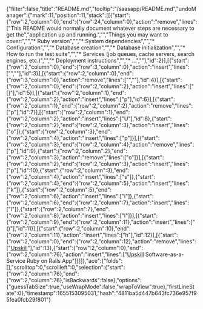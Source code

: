{"filter":false,"title":"README.md","tooltip":"/saasapp/README.md","undoManager":{"mark":11,"position":11,"stack":[[{"start":{"row":2,"column":0},"end":{"row":24,"column":0},"action":"remove","lines":["This README would normally document whatever steps are necessary to get the","application up and running.","","Things you may want to cover:","","* Ruby version","","* System dependencies","","* Configuration","","* Database creation","","* Database initialization","","* How to run the test suite","","* Services (job queues, cache servers, search engines, etc.)","","* Deployment instructions","","* ...",""],"id":2}],[{"start":{"row":2,"column":0},"end":{"row":3,"column":0},"action":"insert","lines":["",""],"id":3}],[{"start":{"row":2,"column":0},"end":{"row":3,"column":0},"action":"remove","lines":["",""],"id":4}],[{"start":{"row":2,"column":0},"end":{"row":2,"column":2},"action":"insert","lines":["[]"],"id":5}],[{"start":{"row":2,"column":1},"end":{"row":2,"column":2},"action":"insert","lines":["p"],"id":6}],[{"start":{"row":2,"column":1},"end":{"row":2,"column":2},"action":"remove","lines":["p"],"id":7}],[{"start":{"row":2,"column":1},"end":{"row":2,"column":2},"action":"insert","lines":["U"],"id":8},{"start":{"row":2,"column":2},"end":{"row":2,"column":3},"action":"insert","lines":["o"]},{"start":{"row":2,"column":3},"end":{"row":2,"column":4},"action":"insert","lines":["p"]}],[{"start":{"row":2,"column":3},"end":{"row":2,"column":4},"action":"remove","lines":["p"],"id":9},{"start":{"row":2,"column":2},"end":{"row":2,"column":3},"action":"remove","lines":["o"]}],[{"start":{"row":2,"column":2},"end":{"row":2,"column":3},"action":"insert","lines":["p"],"id":10},{"start":{"row":2,"column":3},"end":{"row":2,"column":4},"action":"insert","lines":["s"]},{"start":{"row":2,"column":4},"end":{"row":2,"column":5},"action":"insert","lines":["k"]},{"start":{"row":2,"column":5},"end":{"row":2,"column":6},"action":"insert","lines":["i"]},{"start":{"row":2,"column":6},"end":{"row":2,"column":7},"action":"insert","lines":["l"]},{"start":{"row":2,"column":7},"end":{"row":2,"column":8},"action":"insert","lines":["l"]}],[{"start":{"row":2,"column":9},"end":{"row":2,"column":11},"action":"insert","lines":["()"],"id":11}],[{"start":{"row":2,"column":10},"end":{"row":2,"column":11},"action":"insert","lines":["h"],"id":12}],[{"start":{"row":2,"column":0},"end":{"row":2,"column":12},"action":"remove","lines":["[Upskill](h)"],"id":13},{"start":{"row":2,"column":0},"end":{"row":2,"column":76},"action":"insert","lines":["[Upskill](http://upskillcourses.com) Software-as-a-Service Ruby on Rails App"]}]]},"ace":{"folds":[],"scrolltop":0,"scrollleft":0,"selection":{"start":{"row":2,"column":76},"end":{"row":2,"column":76},"isBackwards":false},"options":{"guessTabSize":true,"useWrapMode":false,"wrapToView":true},"firstLineState":0},"timestamp":1655153095031,"hash":"4811ba5d447b643fc736e957f95fea0fcb29f801"}